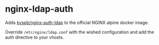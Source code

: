 # nginx-ldap-auth

Adds [kvspb/nginx-auth-ldap](https://github.com/kvspb/nginx-auth-ldap) to the official NGINX alpine docker image.


Override `/etc/nginx/ldap.conf` with the wished configuration and add the auth directive to your vhosts.
